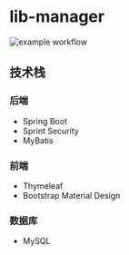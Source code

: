 # lib-manager

![example workflow](https://github.com/github/docs/actions/workflows/main.yml/badge.svg)
## 技术栈
### 后端
- Spring Boot
- Sprint Security
- MyBatis
### 前端
- Thymeleaf
- Bootstrap Material Design
### 数据库
- MySQL
